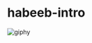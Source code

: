 # habeeb-intro

![giphy](https://user-images.githubusercontent.com/58942847/166639879-aeca001e-8e9d-490b-a8ab-c74be2be300a.gif)
